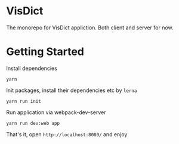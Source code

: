 # VisDict
The monorepo for VisDict appliction. Both client and server for now.

# Getting Started

Install dependencies

`yarn`

Init packages, install their dependencies etc by `lerna`

`yarn run init`

Run application via webpack-dev-server

`yarn run dev:web app`

That's it, open `http://localhost:8080/` and enjoy
